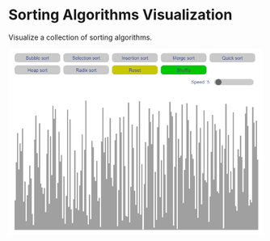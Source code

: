 # Sorting Algorithms Visualization

Visualize a collection of sorting algorithms.

![](assets/preview.gif)